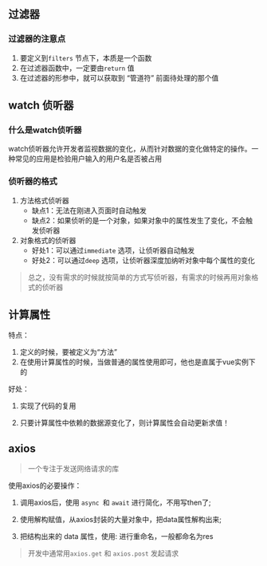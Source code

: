 ## 过滤器



### 过滤器的注意点

1. 要定义到`filters` 节点下，本质是一个函数
2. 在过滤器函数中，一定要由`return` 值
3. 在过滤器的形参中，就可以获取到 “管道符” 前面待处理的那个值



## watch 侦听器



### 什么是watch侦听器

​	watch侦听器允许开发者监视数据的变化，从而针对数据的变化做特定的操作。一种常见的应用是检验用户输入的用户名是否被占用



### 侦听器的格式

1. 方法格式侦听器
   + 缺点1：无法在刚进入页面时自动触发
   + 缺点2：如果侦听的是一个对象，如果对象中的属性发生了变化，不会触发侦听器
2. 对象格式的侦听器
   + 好处1：可以通过`immediate` 选项，让侦听器自动触发
   + 好处2：可以通过`deep` 选项，让侦听器深度加纳听对象中每个属性的变化

> 总之，没有需求的时候就按简单的方式写侦听器，有需求的时候再用对象格式的侦听器



## 计算属性

特点：

1. 定义的时候，要被定义为“方法”
2. 在使用计算属性的时候，当做普通的属性使用即可，他也是直属于vue实例下的

好处：

1. 实现了代码的复用

2. 只要计算属性中依赖的数据源变化了，则计算属性会自动更新求值！

   

## axios

> 一个专注于发送网络请求的库

使用axios的必要操作：

1. 调用axios后，使用 `async `和 `await` 进行简化，不用写then了;

2. 使用解构赋值，从axios封装的大量对象中，把data属性解构出来;

3. 把结构出来的 data 属性，使用: 进行重命名，一般都命名为res

> 开发中通常用`axios.get` 和 `axios.post` 发起请求

